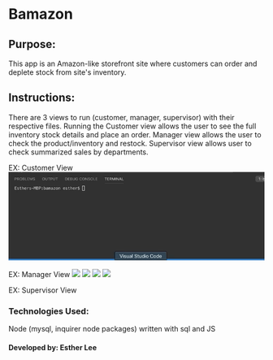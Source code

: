 # Bamazon
## Purpose:

This app is an Amazon-like storefront site where customers can order and deplete stock from site's inventory.

## Instructions: 
There are 3 views to run (customer, manager, supervisor) with their respective files. Running the Customer view allows the user to see the full inventory stock details and place an order. Manager view allows the user to check the product/inventory and restock. Supervisor view allows user to check summarized sales by departments.

EX: Customer View
![](gifs/bamazonCustomer-Demo.gif)

EX: Manager View
![](../gifs/Manager-ViewProducts.gif)
![](../gifs/Manager-LowInventory.gif)
![](../gifs/Manager-AddInventory.gif)
![](../gifs/Manager-AddProduct.gif)

EX: Supervisor View  

### Technologies Used: 
Node (mysql, inquirer node packages) written with sql and JS

#### Developed by: Esther Lee
